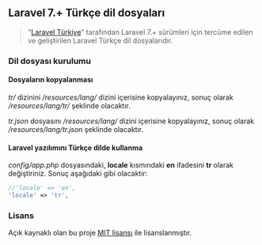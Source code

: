 ## Laravel 7.+ Türkçe dil dosyaları

> "[Laravel Türkiye](http://laravel.gen.tr/)" tarafından Laravel 7.+ sürümleri için tercüme edilen ve geliştirilen Laravel Türkçe dil dosyalarıdır.


### Dil dosyası kurulumu

#### Dosyaların kopyalanması
*tr/* dizinini */resources/lang/* dizini içerisine kopyalayınız, sonuç olarak */resources/lang/tr/* şeklinde olacaktır.

*tr.json* dosyasını */resources/lang/* dizini içerisine kopyalayınız, sonuç olarak */resources/lang/tr.json* şeklinde olacaktır.

#### Laravel yazılımını Türkçe dilde kullanma
*config/app.php* dosyasındaki, **locale** kısmındaki **en** ifadesini **tr** olarak değiştiriniz. Sonuç aşağıdaki gibi olacaktır:

```php
//'locale' => 'en', 
'locale' => 'tr', 
```

### Lisans
Açık kaynaklı olan bu proje [MIT lisansı][mit-url] ile lisanslanmıştır.

[mit-url]: http://opensource.org/licenses/MIT
